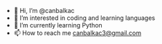 - 👋 Hi, I’m @canbalkac
- 👀 I’m interested in coding and learning languages
- 🌱 I’m currently learning Python
- 📫 How to reach me canbalkac3@gmail.com
